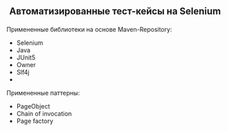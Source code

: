 ## <p align="center"> Автоматизированные тест-кейсы на Selenium </p>

Примененные библиотеки на основе Maven-Repository:
- Selenium
- Java
- JUnit5
- Owner
- Slf4j
- 
Примененные паттерны:
- PageObject
- Chain of invocation
- Page factory



